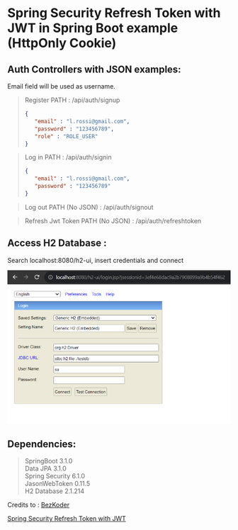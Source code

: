 # Spring Security Refresh Token with JWT in Spring Boot example (HttpOnly Cookie)

## Auth Controllers with JSON examples:  
Email field will be used as username.

> Register PATH : /api/auth/signup  
> ```json  
>{
>    "email" : "l.rossi@gmail.com",
>    "password" : "123456789",
>    "role" : "ROLE_USER"
>}
>  ```  

> Log in PATH : /api/auth/signin 
> ```json  
>{
>    "email" : "l.rossi@gmail.com",
>    "password" : "123456789"
>}
>  ```  
   
> Log out PATH (No JSON) : /api/auth/signout  

> Refresh Jwt Token PATH (No JSON) : /api/auth/refreshtoken 

## Access H2 Database :  
Search localhost:8080/h2-ui, insert credentials and connect  

![H2 Connect](H2Connect.png)


## Dependencies:  
> SpringBoot 3.1.0  
> Data JPA 3.1.0  
> Spring Security 6.1.0  
> JasonWebToken 0.11.5  
> H2 Database 2.1.214  


Credits to : [BezKoder](https://www.bezkoder.com/)

[Spring Security Refresh Token with JWT](https://www.bezkoder.com/spring-security-refresh-token/)

